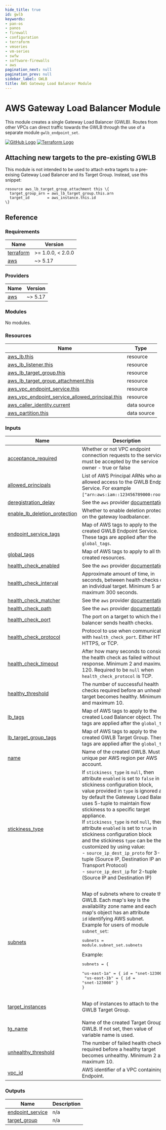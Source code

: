 ```yaml
---
hide_title: true
id: gwlb
keywords:
- pan-os
- panos
- firewall
- configuration
- terraform
- vmseries
- vm-series
- swfw
- software-firewalls
- aws
pagination_next: null
pagination_prev: null
sidebar_label: GWLB
title: AWS Gateway Load Balancer Module
---
```


# AWS Gateway Load Balancer Module

This module creates a single Gateway Load Balancer (GWLB). Routes from other VPCs can direct traffic towards the GWLB
through the use of a separate module `gwlb_endpoint_set`.

[![GitHub Logo](/img/view_on_github.png)](https://github.com/PaloAltoNetworks/terraform-aws-swfw-modules/tree/main/modules/gwlb) [![Terraform Logo](/img/view_on_terraform_registry.png)](https://registry.terraform.io/modules/PaloAltoNetworks/swfw-modules/aws/latest/submodules/gwlb)

## Attaching new targets to the pre-existing GWLB

This module is not intended to be used to attach extra tagets to a pre-exising Gateway Load Balancer and its Target Group.
Instead, use this snippet:

```hcl2
resource aws_lb_target_group_attachment this \{
  target_group_arn = aws_lb_target_group.this.arn
  target_id        = aws_instance.this.id
\}
```

## Reference
<!-- BEGINNING OF PRE-COMMIT-TERRAFORM DOCS HOOK -->
### Requirements

| Name | Version |
|------|---------|
| <a name="requirement_terraform"></a> [terraform](#requirement\_terraform) | >= 1.0.0, < 2.0.0 |
| <a name="requirement_aws"></a> [aws](#requirement\_aws) | ~> 5.17 |

### Providers

| Name | Version |
|------|---------|
| <a name="provider_aws"></a> [aws](#provider\_aws) | ~> 5.17 |

### Modules

No modules.

### Resources

| Name | Type |
|------|------|
| [aws_lb.this](https://registry.terraform.io/providers/hashicorp/aws/latest/docs/resources/lb) | resource |
| [aws_lb_listener.this](https://registry.terraform.io/providers/hashicorp/aws/latest/docs/resources/lb_listener) | resource |
| [aws_lb_target_group.this](https://registry.terraform.io/providers/hashicorp/aws/latest/docs/resources/lb_target_group) | resource |
| [aws_lb_target_group_attachment.this](https://registry.terraform.io/providers/hashicorp/aws/latest/docs/resources/lb_target_group_attachment) | resource |
| [aws_vpc_endpoint_service.this](https://registry.terraform.io/providers/hashicorp/aws/latest/docs/resources/vpc_endpoint_service) | resource |
| [aws_vpc_endpoint_service_allowed_principal.this](https://registry.terraform.io/providers/hashicorp/aws/latest/docs/resources/vpc_endpoint_service_allowed_principal) | resource |
| [aws_caller_identity.current](https://registry.terraform.io/providers/hashicorp/aws/latest/docs/data-sources/caller_identity) | data source |
| [aws_partition.this](https://registry.terraform.io/providers/hashicorp/aws/latest/docs/data-sources/partition) | data source |

### Inputs

| Name | Description | Type | Default | Required |
|------|-------------|------|---------|:--------:|
| <a name="input_acceptance_required"></a> [acceptance\_required](#input\_acceptance\_required) | Whether or not VPC endpoint connection requests to the service must be accepted by the service owner - true or false | `bool` | `false` | no |
| <a name="input_allowed_principals"></a> [allowed\_principals](#input\_allowed\_principals) | List of AWS Principal ARNs who are allowed access to the GWLB Endpoint Service. For example `["arn:aws:iam::123456789000:root"]`. | `list(string)` | `[]` | no |
| <a name="input_deregistration_delay"></a> [deregistration\_delay](#input\_deregistration\_delay) | See the `aws` provider [documentation](https://registry.terraform.io/providers/hashicorp/aws/latest/docs/resources/lb_target_group#deregistration_delay). | `number` | `null` | no |
| <a name="input_enable_lb_deletion_protection"></a> [enable\_lb\_deletion\_protection](#input\_enable\_lb\_deletion\_protection) | Whether to enable deletion protection on the gateway loadbalancer. | `bool` | `false` | no |
| <a name="input_endpoint_service_tags"></a> [endpoint\_service\_tags](#input\_endpoint\_service\_tags) | Map of AWS tags to apply to the created GWLB Endpoint Service. These tags are applied after the `global_tags`. | `map(string)` | `\{\}` | no |
| <a name="input_global_tags"></a> [global\_tags](#input\_global\_tags) | Map of AWS tags to apply to all the created resources. | `map(string)` | `\{\}` | no |
| <a name="input_health_check_enabled"></a> [health\_check\_enabled](#input\_health\_check\_enabled) | See the `aws` provider [documentation](https://registry.terraform.io/providers/hashicorp/aws/latest/docs/resources/lb_target_group#health_check). | `bool` | `null` | no |
| <a name="input_health_check_interval"></a> [health\_check\_interval](#input\_health\_check\_interval) | Approximate amount of time, in seconds, between health checks of an individual target. Minimum 5 and maximum 300 seconds. | `number` | `5` | no |
| <a name="input_health_check_matcher"></a> [health\_check\_matcher](#input\_health\_check\_matcher) | See the `aws` provider [documentation](https://registry.terraform.io/providers/hashicorp/aws/latest/docs/resources/lb_target_group#health_check). | `string` | `null` | no |
| <a name="input_health_check_path"></a> [health\_check\_path](#input\_health\_check\_path) | See the `aws` provider [documentation](https://registry.terraform.io/providers/hashicorp/aws/latest/docs/resources/lb_target_group#health_check). | `string` | `null` | no |
| <a name="input_health_check_port"></a> [health\_check\_port](#input\_health\_check\_port) | The port on a target to which the load balancer sends health checks. | `number` | `80` | no |
| <a name="input_health_check_protocol"></a> [health\_check\_protocol](#input\_health\_check\_protocol) | Protocol to use when communicating with `health_check_port`. Either HTTP, HTTPS, or TCP. | `string` | `"TCP"` | no |
| <a name="input_health_check_timeout"></a> [health\_check\_timeout](#input\_health\_check\_timeout) | After how many seconds to consider the health check as failed without a response. Minimum 2 and maximum 120. Required to be `null` when `health_check_protocol` is TCP. | `number` | `null` | no |
| <a name="input_healthy_threshold"></a> [healthy\_threshold](#input\_healthy\_threshold) | The number of successful health checks required before an unhealthy target becomes healthy. Minimum 2 and maximum 10. | `number` | `3` | no |
| <a name="input_lb_tags"></a> [lb\_tags](#input\_lb\_tags) | Map of AWS tags to apply to the created Load Balancer object. These tags are applied after the `global_tags`. | `map(string)` | `\{\}` | no |
| <a name="input_lb_target_group_tags"></a> [lb\_target\_group\_tags](#input\_lb\_target\_group\_tags) | Map of AWS tags to apply to the created GWLB Target Group. These tags are applied after the `global_tags`. | `map(string)` | `\{\}` | no |
| <a name="input_name"></a> [name](#input\_name) | Name of the created GWLB. Must be unique per AWS region per AWS account. | `string` | n/a | yes |
| <a name="input_stickiness_type"></a> [stickiness\_type](#input\_stickiness\_type) | If `stickiness_type` is `null`, then attribute `enabled` is set to `false` in stickiness configuration block,<br />value provided in `type` is ignored and by default the Gateway Load Balancer uses 5-tuple to maintain flow stickiness to a specific target appliance.<br />If `stickiness_type` is not `null`, then attribute `enabled` is set to `true` in stickiness configuration block<br />and the stickiness `type` can be then customized by using value:<br />- `source_ip_dest_ip_proto` for 3-tuple (Source IP, Destination IP and Transport Protocol)<br />- `source_ip_dest_ip` for 2-tuple (Source IP and Destination IP)<pre></pre> | `string` | `null` | no |
| <a name="input_subnets"></a> [subnets](#input\_subnets) | Map of subnets where to create the GWLB. Each map's key is the availability zone name and each map's object has an attribute<br />`id` identifying AWS subnet.<br />Example for users of module `subnet_set`:<pre>subnets = module.subnet\_set.subnets</pre>Example:<pre>subnets = \{<br />  "us-east-1a" = \{ id = "snet-123007" \}<br />  "us-east-1b" = \{ id = "snet-123008" \}<br />\}</pre> | <pre>map(object(\{<br />    id = string<br />  \}))</pre> | n/a | yes |
| <a name="input_target_instances"></a> [target\_instances](#input\_target\_instances) | Map of instances to attach to the GWLB Target Group. | <pre>map(object(\{<br />    id = string<br />  \}))</pre> | `\{\}` | no |
| <a name="input_tg_name"></a> [tg\_name](#input\_tg\_name) | Name of the created Target Group for GWLB. If not set, then value of variable name is used. | `string` | `null` | no |
| <a name="input_unhealthy_threshold"></a> [unhealthy\_threshold](#input\_unhealthy\_threshold) | The number of failed health checks required before a healthy target becomes unhealthy. Minimum 2 and maximum 10. | `number` | `3` | no |
| <a name="input_vpc_id"></a> [vpc\_id](#input\_vpc\_id) | AWS identifier of a VPC containing the Endpoint. | `string` | n/a | yes |

### Outputs

| Name | Description |
|------|-------------|
| <a name="output_endpoint_service"></a> [endpoint\_service](#output\_endpoint\_service) | n/a |
| <a name="output_target_group"></a> [target\_group](#output\_target\_group) | n/a |
<!-- END OF PRE-COMMIT-TERRAFORM DOCS HOOK -->